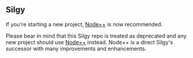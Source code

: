 ## Silgy

If you're starting a new project, [Node++](https://github.com/silgy/nodepp) is now recommended.

Please bear in mind that this Silgy repo is treated as deprecated and any new project should use [Node++](https://github.com/silgy/nodepp) instead. Node++ is a direct Silgy's successor with many improvements and enhancements.

